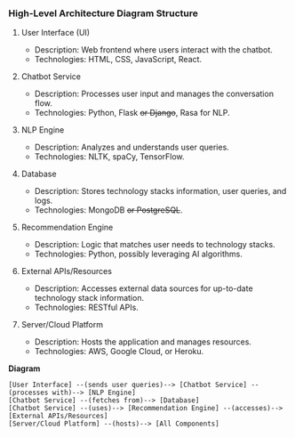 ### High-Level Architecture Diagram Structure
1.  User Interface (UI)

    -   Description: Web frontend where users interact with the chatbot.
    -   Technologies: HTML, CSS, JavaScript, React.
2.  Chatbot Service

    -   Description: Processes user input and manages the conversation flow.
    -   Technologies: Python, Flask ~~or Django~~, Rasa for NLP.
3.  NLP Engine

    -   Description: Analyzes and understands user queries.
    -   Technologies: NLTK, spaCy, TensorFlow.
4.  Database

    -   Description: Stores technology stacks information, user queries, and logs.
    -   Technologies: MongoDB ~~or PostgreSQL~~.
5.  Recommendation Engine

    -   Description: Logic that matches user needs to technology stacks.
    -   Technologies: Python, possibly leveraging AI algorithms.
6.  External APIs/Resources

    -   Description: Accesses external data sources for up-to-date technology stack information.
    -   Technologies: RESTful APIs.
7.  Server/Cloud Platform

    -   Description: Hosts the application and manages resources.
    -   Technologies: AWS, Google Cloud, or Heroku.
  
**Diagram**
```
[User Interface] --(sends user queries)--> [Chatbot Service] --(processes with)--> [NLP Engine]
[Chatbot Service] --(fetches from)--> [Database]
[Chatbot Service] --(uses)--> [Recommendation Engine] --(accesses)--> [External APIs/Resources]
[Server/Cloud Platform] --(hosts)--> [All Components]
```